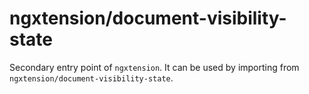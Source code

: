 # ngxtension/document-visibility-state

Secondary entry point of `ngxtension`. It can be used by importing from `ngxtension/document-visibility-state`.
